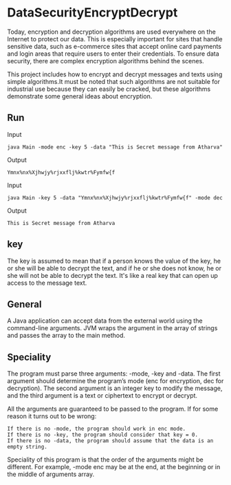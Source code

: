 # DataSecurityEncryptDecrypt
Today, encryption and decryption algorithms are used everywhere on the Internet to protect our data. This is especially important for sites that handle sensitive data, such as e-commerce sites that accept online card payments and login areas that require users to enter their credentials. To ensure data security, there are complex encryption algorithms behind the scenes.

This project includes how to encrypt and decrypt messages and texts using simple algorithms.It must be noted that such algorithms are not suitable for industrial use because they can easily be cracked, but these algorithms demonstrate some general ideas about encryption.

## Run

Input 

    java Main -mode enc -key 5 -data "This is Secret message from Atharva" 

Output  
    
    Ymnx%nx%Xjhwjy%rjxxflj%kwtr%Fymfw{f

Input
    
    java Main -key 5 -data "Ymnx%nx%Xjhwjy%rjxxflj%kwtr%Fymfw{f" -mode dec

Output
    
    This is Secret message from Atharva

## key
The key is assumed to mean that if a person knows the value of the key, he or she will be able to decrypt the text, and if he or she does not know, he or she will not be able to decrypt the text. It's like a real key that can open up access to the message text.


## General
A Java application can accept data from the external world using the command-line arguments. JVM wraps the argument in the array of strings and passes the array to the main method.

## Speciality
The program must parse three arguments: -mode, -key and -data. The first argument should determine the program’s mode (enc for encryption, dec for decryption). The second argument is an integer key to modify the message, and the third argument is a text or ciphertext to encrypt or decrypt.

All the arguments are guaranteed to be passed to the program. If for some reason it turns out to be wrong:

    If there is no -mode, the program should work in enc mode.
    If there is no -key, the program should consider that key = 0.
    If there is no -data, the program should assume that the data is an empty string.
Speciality of this program is that the order of the arguments might be different. For example, -mode enc may be at the end, at the beginning or in the middle of arguments array.
